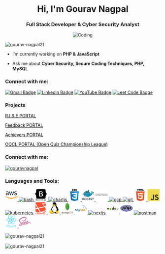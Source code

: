 <h1 align="center">Hi, I'm Gourav Nagpal</h1>
<h3 align="center">Full Stack Developer & Cyber Security Analyst</h3>

<p align="center">
    <img src="https://camo.githubusercontent.com/cae12fddd9d6982901d82580bdf321d81fb299141098ca1c2d4891870827bf17/68747470733a2f2f6d69726f2e6d656469756d2e636f6d2f6d61782f313336302f302a37513379765349765f7430696f4a2d5a2e676966" alt="Coding" width="500" />
</p>

<p align="left">
    <img src="https://komarev.com/ghpvc/?username=gourav-nagpal21&label=Profile%20views&color=0e75b6&style=for-the-badge" alt="gourav-nagpal21" />
</p>

- I’m currently working on **PHP & JavaScript**

- Ask me about **Cyber Security, Secure Coding Techniques, PHP, MySQL** 

<h3 align="left">Connect with me:</h3>

[![Gmail Badge](https://img.shields.io/badge/-snagpal676@gmail.com-c14438?style=for-the-badge&logo=Gmail&logoColor=white&link=mailto:snagpal676@gmail.com)](mailto:snagpal676@gmail.com)
[![Linkedin Badge](https://img.shields.io/badge/-Gourav%20Nagpal-blue?style=for-the-badge&logo=Linkedin&logoColor=white=https://www.linkedin.com/in/gourav-nagpal21)](https://www.linkedin.com/in/gourav-nagpal21)
[![YouTube Badge](https://img.shields.io/badge/-Instructor%20Hut-c14438?style=for-the-badge&logo=Youtube&logoColor=white&link=https://www.youtube.com/c/instructorhut)](https://www.youtube.com/c/instructorhut)
[![Leet Code Badge](https://img.shields.io/badge/-Leet%20Code-yellow?style=for-the-badge)](https://www.leetcode.com/gouravnagpal)

<h3 align="left">Projects</h3>
<p align="left"><a style="color: black;" href="https://rise.piet.co.in">R.I.S.E PORTAL</a></p>
<p align="left"><a style="color: black;" href="https://feedback.piet.co.in">Feedback PORTAL</a></p>
<p align="left"><a style="color: black;" href="https://achievers.piet.co.in">Achievers PORTAL</a></p>
<p align="left"><a style="color: black;" href="https://oqcl.piet.co.in">OQCL PORTAL (Open Quiz Championship League)<a></p>

<h3 align="left">Connect with me:</h3>
<p align="left">
<a href="https://www.leetcode.com/gouravnagpal" target="blank"><img align="center" src="https://raw.githubusercontent.com/rahuldkjain/github-profile-readme-generator/master/src/images/icons/Social/leet-code.svg" alt="gouravnagpal" height="30" width="40" /></a>
</p>

<h3 align="left">Languages and Tools:</h3>
<p align="left"> <a href="https://aws.amazon.com" target="_blank" rel="noreferrer"> <img src="https://raw.githubusercontent.com/devicons/devicon/master/icons/amazonwebservices/amazonwebservices-original-wordmark.svg" alt="aws" width="40" height="40"/> </a> <a href="https://www.gnu.org/software/bash/" target="_blank" rel="noreferrer"> <img src="https://www.vectorlogo.zone/logos/gnu_bash/gnu_bash-icon.svg" alt="bash" width="40" height="40"/> </a> <a href="https://getbootstrap.com" target="_blank" rel="noreferrer"> <img src="https://raw.githubusercontent.com/devicons/devicon/master/icons/bootstrap/bootstrap-plain-wordmark.svg" alt="bootstrap" width="40" height="40"/> </a> <a href="https://www.chartjs.org" target="_blank" rel="noreferrer"> <img src="https://www.chartjs.org/media/logo-title.svg" alt="chartjs" width="40" height="40"/> </a> <a href="https://www.w3schools.com/css/" target="_blank" rel="noreferrer"> <img src="https://raw.githubusercontent.com/devicons/devicon/master/icons/css3/css3-original-wordmark.svg" alt="css3" width="40" height="40"/> </a> <a href="https://www.docker.com/" target="_blank" rel="noreferrer"> <img src="https://raw.githubusercontent.com/devicons/devicon/master/icons/docker/docker-original-wordmark.svg" alt="docker" width="40" height="40"/> </a> <a href="https://expressjs.com" target="_blank" rel="noreferrer"> <img src="https://raw.githubusercontent.com/devicons/devicon/master/icons/express/express-original-wordmark.svg" alt="express" width="40" height="40"/> </a> <a href="https://cloud.google.com" target="_blank" rel="noreferrer"> <img src="https://www.vectorlogo.zone/logos/google_cloud/google_cloud-icon.svg" alt="gcp" width="40" height="40"/> </a> <a href="https://git-scm.com/" target="_blank" rel="noreferrer"> <img src="https://www.vectorlogo.zone/logos/git-scm/git-scm-icon.svg" alt="git" width="40" height="40"/> </a> <a href="https://www.w3.org/html/" target="_blank" rel="noreferrer"> <img src="https://raw.githubusercontent.com/devicons/devicon/master/icons/html5/html5-original-wordmark.svg" alt="html5" width="40" height="40"/> </a> <a href="https://developer.mozilla.org/en-US/docs/Web/JavaScript" target="_blank" rel="noreferrer"> <img src="https://raw.githubusercontent.com/devicons/devicon/master/icons/javascript/javascript-original.svg" alt="javascript" width="40" height="40"/> </a> <a href="https://kubernetes.io" target="_blank" rel="noreferrer"> <img src="https://www.vectorlogo.zone/logos/kubernetes/kubernetes-icon.svg" alt="kubernetes" width="40" height="40"/> </a> <a href="https://laravel.com/" target="_blank" rel="noreferrer"> <img src="https://raw.githubusercontent.com/devicons/devicon/master/icons/laravel/laravel-plain-wordmark.svg" alt="laravel" width="40" height="40"/> </a> <a href="https://www.linux.org/" target="_blank" rel="noreferrer"> <img src="https://raw.githubusercontent.com/devicons/devicon/master/icons/linux/linux-original.svg" alt="linux" width="40" height="40"/> </a> <a href="https://www.mongodb.com/" target="_blank" rel="noreferrer"> <img src="https://raw.githubusercontent.com/devicons/devicon/master/icons/mongodb/mongodb-original-wordmark.svg" alt="mongodb" width="40" height="40"/> </a> <a href="https://www.mysql.com/" target="_blank" rel="noreferrer"> <img src="https://raw.githubusercontent.com/devicons/devicon/master/icons/mysql/mysql-original-wordmark.svg" alt="mysql" width="40" height="40"/> </a> <a href="https://nextjs.org/" target="_blank" rel="noreferrer"> <img src="https://cdn.worldvectorlogo.com/logos/nextjs-2.svg" alt="nextjs" width="40" height="40"/> </a> <a href="https://nodejs.org" target="_blank" rel="noreferrer"> <img src="https://raw.githubusercontent.com/devicons/devicon/master/icons/nodejs/nodejs-original-wordmark.svg" alt="nodejs" width="40" height="40"/> </a> <a href="https://www.php.net" target="_blank" rel="noreferrer"> <img src="https://raw.githubusercontent.com/devicons/devicon/master/icons/php/php-original.svg" alt="php" width="40" height="40"/> </a> <a href="https://postman.com" target="_blank" rel="noreferrer"> <img src="https://www.vectorlogo.zone/logos/getpostman/getpostman-icon.svg" alt="postman" width="40" height="40"/> </a> <a href="https://reactjs.org/" target="_blank" rel="noreferrer"> <img src="https://raw.githubusercontent.com/devicons/devicon/master/icons/react/react-original-wordmark.svg" alt="react" width="40" height="40"/> </a> <a href="https://sass-lang.com" target="_blank" rel="noreferrer"> <img src="https://raw.githubusercontent.com/devicons/devicon/master/icons/sass/sass-original.svg" alt="sass" width="40" height="40"/> </a> </p>

<p><img align="center" src="https://github-readme-stats.vercel.app/api/top-langs?username=gourav-nagpal21&show_icons=true&locale=en&layout=compact" alt="gourav-nagpal21" /></p>

<p><img align="center" src="https://github-readme-streak-stats.herokuapp.com/?user=gourav-nagpal21&" alt="gourav-nagpal21" /></p>
